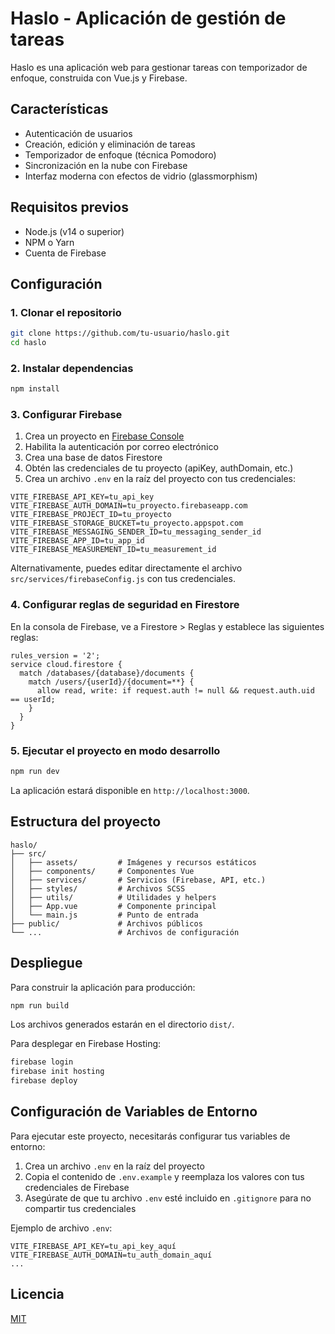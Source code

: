 # Haslo - Aplicación de gestión de tareas

Haslo es una aplicación web para gestionar tareas con temporizador de enfoque, construida con Vue.js y Firebase.

## Características

- Autenticación de usuarios
- Creación, edición y eliminación de tareas
- Temporizador de enfoque (técnica Pomodoro)
- Sincronización en la nube con Firebase
- Interfaz moderna con efectos de vidrio (glassmorphism)

## Requisitos previos

- Node.js (v14 o superior)
- NPM o Yarn
- Cuenta de Firebase

## Configuración

### 1. Clonar el repositorio

```bash
git clone https://github.com/tu-usuario/haslo.git
cd haslo
```

### 2. Instalar dependencias

```bash
npm install
```

### 3. Configurar Firebase

1. Crea un proyecto en [Firebase Console](https://console.firebase.google.com/)
2. Habilita la autenticación por correo electrónico
3. Crea una base de datos Firestore
4. Obtén las credenciales de tu proyecto (apiKey, authDomain, etc.)
5. Crea un archivo `.env` en la raíz del proyecto con tus credenciales:

```
VITE_FIREBASE_API_KEY=tu_api_key
VITE_FIREBASE_AUTH_DOMAIN=tu_proyecto.firebaseapp.com
VITE_FIREBASE_PROJECT_ID=tu_proyecto
VITE_FIREBASE_STORAGE_BUCKET=tu_proyecto.appspot.com
VITE_FIREBASE_MESSAGING_SENDER_ID=tu_messaging_sender_id
VITE_FIREBASE_APP_ID=tu_app_id
VITE_FIREBASE_MEASUREMENT_ID=tu_measurement_id
```

Alternativamente, puedes editar directamente el archivo `src/services/firebaseConfig.js` con tus credenciales.

### 4. Configurar reglas de seguridad en Firestore

En la consola de Firebase, ve a Firestore > Reglas y establece las siguientes reglas:

```
rules_version = '2';
service cloud.firestore {
  match /databases/{database}/documents {
    match /users/{userId}/{document=**} {
      allow read, write: if request.auth != null && request.auth.uid == userId;
    }
  }
}
```

### 5. Ejecutar el proyecto en modo desarrollo

```bash
npm run dev
```

La aplicación estará disponible en `http://localhost:3000`.

## Estructura del proyecto

```
haslo/
├── src/
│   ├── assets/         # Imágenes y recursos estáticos
│   ├── components/     # Componentes Vue
│   ├── services/       # Servicios (Firebase, API, etc.)
│   ├── styles/         # Archivos SCSS
│   ├── utils/          # Utilidades y helpers
│   ├── App.vue         # Componente principal
│   └── main.js         # Punto de entrada
├── public/             # Archivos públicos
└── ...                 # Archivos de configuración
```

## Despliegue

Para construir la aplicación para producción:

```bash
npm run build
```

Los archivos generados estarán en el directorio `dist/`.

Para desplegar en Firebase Hosting:

```bash
firebase login
firebase init hosting
firebase deploy
```

## Configuración de Variables de Entorno

Para ejecutar este proyecto, necesitarás configurar tus variables de entorno:

1. Crea un archivo `.env` en la raíz del proyecto
2. Copia el contenido de `.env.example` y reemplaza los valores con tus credenciales de Firebase
3. Asegúrate de que tu archivo `.env` esté incluido en `.gitignore` para no compartir tus credenciales

Ejemplo de archivo `.env`:
```
VITE_FIREBASE_API_KEY=tu_api_key_aquí
VITE_FIREBASE_AUTH_DOMAIN=tu_auth_domain_aquí
...
```

## Licencia

[MIT](LICENSE) 